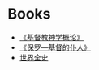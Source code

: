 # Books

- [《基督教神学概论》](https://ganlanyuan.github.io/Books/Manual%20of%20Christian%20Doctrine%20-%20Louis%20Berkhof/)   
- [《保罗—基督的仆人》](https://ganlanyuan.github.io/Books/Paul%20-%20A%20Servant%20of%20Jesus%20Christ%20-%20F.B.Meyer/)  
- [世界全史](https://ganlanyuan.github.io/Books/世界全史/)  